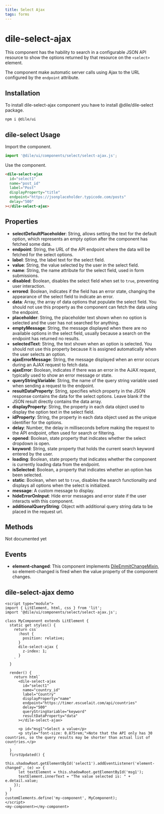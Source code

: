 ```yaml
---
title: Select Ajax
tags: forms
---
```


# dile-select-ajax

This component has the hability to search in a configurable JSON API resource to show the options returned by that resource on the ```<select>``` element.

The component make automatic server calls using Ajax to the URL configured by the ```endpoint``` attribute.

## Installation

To install dile-select-ajax component you have to install @dile/dile-select package.

```bash
npm i @dile/ui
```

## dile-select Usage

Import the component.

```javascript
import '@dile/ui/components/select/select-ajax.js';
```

Use the component.

```html
<dile-select-ajax 
  id="select1"
  name="post_id"
  label="Post"
  displayProperty="title" 
  endpoint="https://jsonplaceholder.typicode.com/posts"
  delay="500"
></dile-select-ajax>
```

## Properties

- **selectDefaultPlaceholder**: String, allows setting the text for the default option, which represents an empty option after the component has fetched some data.
- **endpoint**: String, the URL of the API endpoint where the data will be fetched for the select options.
- **label**: String, the label text for the select field.
- **value**: String, the value selected by the user in the select field.
- **name**: String, the name attribute for the select field, used in form submissions.
- **disabled**: Boolean, disables the select field when set to `true`, preventing user interaction.
- **errored**: Boolean, indicates if the field has an error state, changing the appearance of the select field to indicate an error.
- **data**: Array, the array of data options that populate the select field. You should not use this property as the component can fetch the data using the endpoint.
- **placeholder**: String, the placeholder text shown when no option is selected and the user has not searched for anything.
- **emptyMessage**: String, the message displayed when there are no available options in the select field, usually because a search on the endpoint has returned no results.
- **selectedText**: String, the text shown when an option is selected. You should not use this property because it is assigned automatically when the user selects an option.
- **ajaxErrorMessage**: String, the message displayed when an error occurs during an AJAX request to fetch data.
- **ajaxError**: Boolean, indicates if there was an error in the AJAX request, typically used to show an error message or state.
- **queryStringVariable**: String, the name of the query string variable used when sending a request to the endpoint.
- **resultDataProperty**: String, specifies which property in the JSON response contains the data for the select options. Leave blank if the JSON result directly contains the data array.
- **displayProperty**: String, the property in each data object used to display the option text in the select field.
- **idProperty**: String, the property in each data object used as the unique identifier for the options.
- **delay**: Number, the delay in milliseconds before making the request to the API endpoint, often used for search or filtering.
- **opened**: Boolean, state property that indicates whether the select dropdown is open.
- **keyword**: String, state property that holds the current search keyword entered by the user.
- **loading**: Boolean, state property that indicates whether the component is currently loading data from the endpoint.
- **isSelected**: Boolean, a property that indicates whether an option has been selected.
- **static**: Boolean, when set to `true`, disables the search functionality and displays all options when the select is initialized.
- **message**: A custom message to display.
- **hideErrorOnInput**: Hide error messages and error state if the user interacts with this component.
- **additionalQueryString**: Object with additional query string data to be placed in the request url.

## Methods

Not documented yet

## Events

- **element-changed**: This component implements [DileEmmitChangeMixin](https://dile-components.com/mixins/dile-emmit-change-mixin/), so element-changed is fired when the value property of the component changes.

## dile-select-ajax demo

```html:preview
<script type="module">
import { LitElement, html, css } from 'lit';
import '@dile/ui/components/select/select-ajax.js';

class MyComponent extends LitElement {
  static get styles() {
    return css`
      :host {
        position: relative;
      }
      dile-select-ajax {
        z-index: 1;
      }
    `
  }

  render() {
    return html`
      <dile-select-ajax 
        id="select1"
        name="country_id"
        label="Country"
        displayProperty="name" 
        endpoint="https://timer.escuelait.com/api/countries"
        delay="500"
        queryStringVariable="keyword"
        resultDataProperty="data"
      ></dile-select-ajax>

      <p id="msg1">Select a value</p>
      <p style="font-size: 0.875rem;">Note that the API only has 30 countries, so the query results may be shorter than actual list of countries.</p>
    `
  }
  firstUpdated() {
    this.shadowRoot.getElementById('select1').addEventListener('element-changed', (e) => {
      let textElement = this.shadowRoot.getElementById('msg1');
      textElement.innerText = "The value selected is: " + e.detail.value;
    });
  }
}
customElements.define('my-component', MyComponent);
</script>
<my-component></my-component>
```
